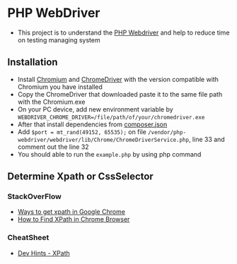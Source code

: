 # PHP WebDriver
- This project is to understand the [PHP Webdriver](https://github.com/php-webdriver/php-webdriver) and help to reduce time on testing managing system

## Installation
- Install [Chromium](https://chromium.woolyss.com/) and [ChromeDriver](https://chromedriver.chromium.org/downloads) with the version compatible with Chromium you have installed
- Copy the ChromeDriver that downloaded paste it to the same file path with the Chromium.exe
- On your PC device, add new environment variable by `WEBDRIVER_CHROME_DRIVER=/file/path/of/your/chromedriver.exe`
- After that install dependencies from [composer.json](composer.json)
- Add `$port = mt_rand(49152, 65535);` on file `/vendor/php-webdriver/webdriver/lib/Chrome/ChromeDriverService.php`, line 33 and comment out the line 32
- You should able to run the `example.php` by using php command

## Determine Xpath or CssSelector
### StackOverFlow
- [Ways to get xpath in Google Chrome](https://stackoverflow.com/questions/3030487/is-there-a-way-to-get-the-xpath-in-google-chrome#answer-46599584)
- [How to Find XPath in Chrome Browser](https://www.scientecheasy.com/2020/07/find-xpath-chrome.html/)

### CheatSheet
- [Dev Hints - XPath](https://devhints.io/xpath)